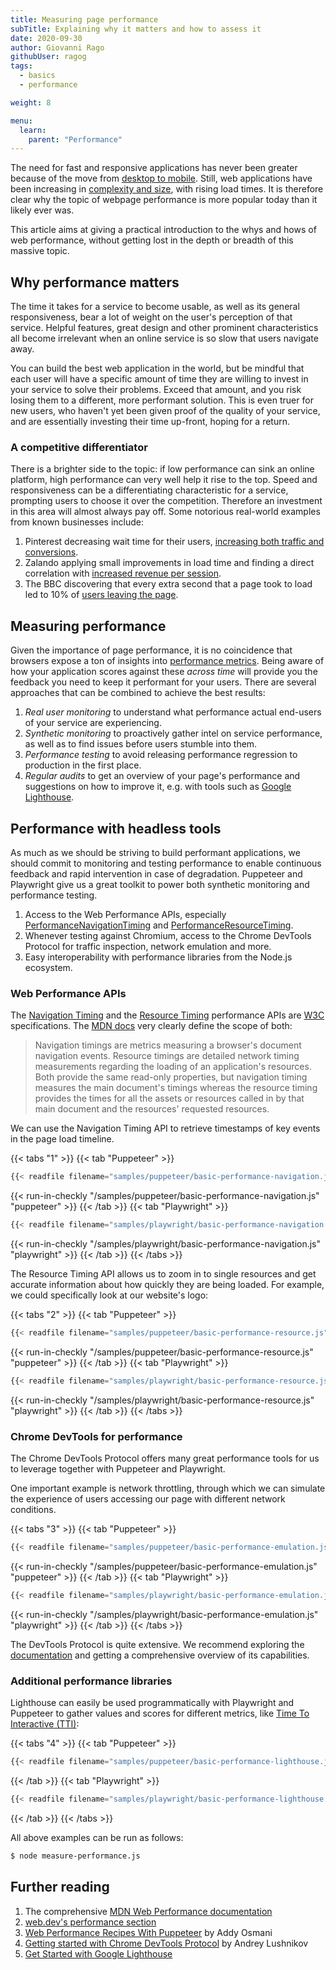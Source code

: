 ```yaml
---
title: Measuring page performance
subTitle: Explaining why it matters and how to assess it
date: 2020-09-30
author: Giovanni Rago
githubUser: ragog
tags:
  - basics
  - performance

weight: 8

menu:
  learn:
    parent: "Performance"
---
```


The need for fast and responsive applications has never been greater because of the move from [desktop to mobile](https://gs.statcounter.com/platform-market-share/desktop-mobile-tablet/worldwide/2019). Still, web applications have been increasing in [complexity and size](https://httparchive.org/reports/page-weight), with rising load times. It is therefore clear why the topic of webpage performance is more popular today than it likely ever was.

This article aims at giving a practical introduction to the whys and hows of web performance, without getting lost in the depth or breadth of this massive topic.

<!-- more -->

## Why performance matters

The time it takes for a service to become usable, as well as its general responsiveness, bear a lot of weight on the user's perception of that service. Helpful features, great design and other prominent characteristics all become irrelevant when an online service is so slow that users navigate away.

You can build the best web application in the world, but be mindful that each user will have a specific amount of time they are willing to invest in your service to solve their problems. Exceed that amount, and you risk losing them to a different, more performant solution. This is even truer for new users, who haven't yet been given proof of the quality of your service, and are essentially investing their time up-front, hoping for a return.

### A competitive differentiator

There is a brighter side to the topic: if low performance can sink an online platform, high performance can very well help it rise to the top. Speed and responsiveness can be a differentiating characteristic for a service, prompting users to choose it over the competition. Therefore an investment in this area will almost always pay off. Some notorious real-world examples from known businesses include:

1. Pinterest decreasing wait time for their users, [increasing both traffic and conversions](https://medium.com/@Pinterest_Engineering/driving-user-growth-with-performance-improvements-cfc50dafadd7).
2. Zalando applying small improvements in load time and finding a direct correlation with [increased revenue per session](https://engineering.zalando.com/posts/2018/06/loading-time-matters.html).
3. The BBC discovering that every extra second that a page took to load led to 10% of [users leaving the page](https://www.creativebloq.com/features/how-the-bbc-builds-websites-that-scale).

## Measuring performance

Given the importance of page performance, it is no coincidence that browsers expose a ton of insights into [performance metrics](https://web.dev/metrics/). Being aware of how your application scores against these _across time_ will provide you the feedback you need to keep it performant for your users. There are several approaches that can be combined to achieve the best results:

1. _Real user monitoring_ to understand what performance actual end-users of your service are experiencing.
2. _Synthetic monitoring_ to proactively gather intel on service performance, as well as to find issues before users stumble into them.
3. _Performance testing_ to avoid releasing performance regression to production in the first place.
4. _Regular audits_ to get an overview of your page's performance and suggestions on how to improve it, e.g. with tools such as [Google Lighthouse](https://developers.google.com/web/tools/lighthouse).

## Performance with headless tools

As much as we should be striving to build performant applications, we should commit to monitoring and testing performance to enable continuous feedback and rapid intervention in case of degradation. Puppeteer and Playwright give us a great toolkit to power both synthetic monitoring and performance testing.

1. Access to the Web Performance APIs, especially [PerformanceNavigationTiming](https://developer.mozilla.org/en-US/docs/Web/API/PerformanceNavigationTiming) and [PerformanceResourceTiming](https://developer.mozilla.org/en-US/docs/Web/API/PerformanceResourceTiming).
2. Whenever testing against Chromium, access to the Chrome DevTools Protocol for traffic inspection, network emulation and more.
3. Easy interoperability with performance libraries from the Node.js ecosystem.

### Web Performance APIs

The [Navigation Timing](https://www.w3.org/TR/navigation-timing/) and the [Resource Timing](https://www.w3.org/TR/resource-timing-1/) performance APIs are [W3C](https://www.w3.org/) specifications. The [MDN docs](https://developer.mozilla.org/en-US/docs/Web/Performance/Navigation_and_resource_timings) very clearly define the scope of both:

> Navigation timings are metrics measuring a browser's document navigation events. Resource timings are detailed network timing measurements regarding the loading of an application's resources. Both provide the same read-only properties, but navigation timing measures the main document's timings whereas the resource timing provides the times for all the assets or resources called in by that main document and the resources' requested resources.

We can use the Navigation Timing API to retrieve timestamps of key events in the page load timeline.

{{< tabs "1" >}}
{{< tab "Puppeteer" >}}
```js
{{< readfile filename="samples/puppeteer/basic-performance-navigation.js" >}}
```
{{< run-in-checkly "/samples/puppeteer/basic-performance-navigation.js" "puppeteer"  >}}
{{< /tab >}}
{{< tab "Playwright" >}}
```js
{{< readfile filename="samples/playwright/basic-performance-navigation.js" >}}
```
{{< run-in-checkly "/samples/playwright/basic-performance-navigation.js" "playwright"  >}}
{{< /tab >}}
{{< /tabs >}}

The Resource Timing API allows us to zoom in to single resources and get accurate information about how quickly they are being loaded. For example, we could specifically look at our website's logo:

{{< tabs "2" >}}
{{< tab "Puppeteer" >}}
```js
{{< readfile filename="samples/puppeteer/basic-performance-resource.js" >}}
```
{{< run-in-checkly "/samples/puppeteer/basic-performance-resource.js" "puppeteer"  >}}
{{< /tab >}}
{{< tab "Playwright" >}}
```js
{{< readfile filename="samples/playwright/basic-performance-resource.js" >}}
```
{{< run-in-checkly "/samples/playwright/basic-performance-resource.js" "playwright"  >}}
{{< /tab >}}
{{< /tabs >}}

### Chrome DevTools for performance

The Chrome DevTools Protocol offers many great performance tools for us to leverage together with Puppeteer and Playwright.

One important example is network throttling, through which we can simulate the experience of users accessing our page with different network conditions.

{{< tabs "3" >}}
{{< tab "Puppeteer" >}}
```js
{{< readfile filename="samples/puppeteer/basic-performance-emulation.js" >}}
```
{{< run-in-checkly "/samples/puppeteer/basic-performance-emulation.js" "puppeteer"  >}}
{{< /tab >}}
{{< tab "Playwright" >}}
```js
{{< readfile filename="samples/playwright/basic-performance-emulation.js" >}}
```
{{< run-in-checkly "/samples/playwright/basic-performance-emulation.js" "playwright"  >}}
{{< /tab >}}
{{< /tabs >}}

The DevTools Protocol is quite extensive. We recommend exploring the [documentation](https://chromedevtools.github.io/devtools-protocol/) and getting a comprehensive overview of its capabilities.

### Additional performance libraries

Lighthouse can easily be used programmatically with Playwright and Puppeteer to gather values and scores for different metrics, like [Time To Interactive (TTI)](https://web.dev/interactive/):

{{< tabs "4" >}}
{{< tab "Puppeteer" >}}
```js
{{< readfile filename="samples/puppeteer/basic-performance-lighthouse.js" >}}
```
{{< /tab >}}
{{< tab "Playwright" >}}
```js
{{< readfile filename="samples/playwright/basic-performance-lighthouse.js" >}}
```
{{< /tab >}}
{{< /tabs >}}

All above examples can be run as follows:
```sh
$ node measure-performance.js
```

## Further reading
1. The comprehensive [MDN Web Performance documentation](https://developer.mozilla.org/en-US/docs/Web/Performance)
2. [web.dev's performance section](https://web.dev/learn/#performance)
3. [Web Performance Recipes With Puppeteer](https://addyosmani.com/blog/puppeteer-recipes/) by Addy Osmani
4. [Getting started with Chrome DevTools Protocol](https://github.com/aslushnikov/getting-started-with-cdp) by Andrey Lushnikov
5. [Get Started with Google Lighthouse](https://developers.google.com/web/tools/lighthouse#get-started)